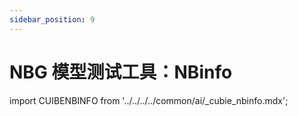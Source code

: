 ```yaml
---
sidebar_position: 9
---
```


# NBG 模型测试工具：NBinfo

import CUIBENBINFO from '../../../../common/ai/\_cubie_nbinfo.mdx';

<CUIBENBINFO />
